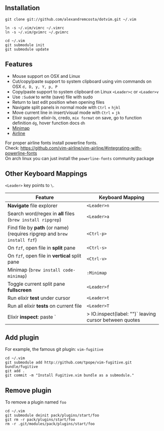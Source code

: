 ## Installation

	git clone git://github.com/alexandremcosta/dotvim.git ~/.vim

	ln -s ~/.vim/vimrc ~/.vimrc
	ln -s ~/.vim/gvimrc ~/.gvimrc

	cd ~/.vim
	git submodule init
	git submodule update

## Features
- Mouse support on OSX and Linux
- Cut/copy/paste support to system clipboard using vim commands on OSX `d, D, y, Y, p, P`
- Copy/paste support to system clipboard on Linux `<Leader>c` or `<Leader>v`
- Use `:SudoW` to write (save) file with sudo
- Return to last edit position when opening files
- Navigate split panels in normal mode with `Ctrl` + `hjkl`
- Move current line in insert/visual mode with `Ctrl` + `jk`
- Elixir support: elixir-ls, credo, `mix format` on save, go to function definition `dg`, hover function docs `dh`
- [Minimap](https://github.com/wfxr/minimap.vim)
- [Airline](https://github.com/vim-airline/vim-airline)

For proper airline fonts install powerline fonts.  
Check: https://github.com/vim-airline/vim-airline/#integrating-with-powerline-fonts  
On arch linux you can just install the `powerline-fonts` community package

## Other Keyboard Mappings
`<Leader>` key points to `\`.

| Feature | Keyboard Mapping |
|---|---|
| **Navigate** file explorer | `<Leader>n` |
| Search word/regex in **all** files (`brew install ripgrep`) | `<Leader>a` |
| Find file by **path** (or name) (requires ripgrep and `brew install fzf`) | `<Ctrl-p>` |
| On `fzf`, open file in **split** pane | `<Ctrl-s>` |
| On `fzf`, open file in **vertical** split pane | `<Ctrl-v>` |
| Minimap (`brew install code-minimap`) | `:Minimap` |
| Toggle current split pane **fullscreen** | `<Leader>f` |
| Run elixir **test** under cursor | `<Leader>t` |
| Run all elixir **tests** on current file | `<Leader>T` |
| Elixir **inspect**: paste `|> IO.inspect(label: "")` leaving cursor between quotes | `<Leader>i` |

## Add plugin
For example, the famous git plugin: `vim-fugitive`

	cd ~/.vim
	git submodule add http://github.com/tpope/vim-fugitive.git bundle/fugitive
	git add .
	git commit -m "Install Fugitive.vim bundle as a submodule."

## Remove plugin
To remove a plugin named `foo`

	cd ~/.vim
	git submodule deinit pack/plugins/start/foo
	git rm -r pack/plugins/start/foo
	rm -r .git/modules/pack/plugins/start/foo
